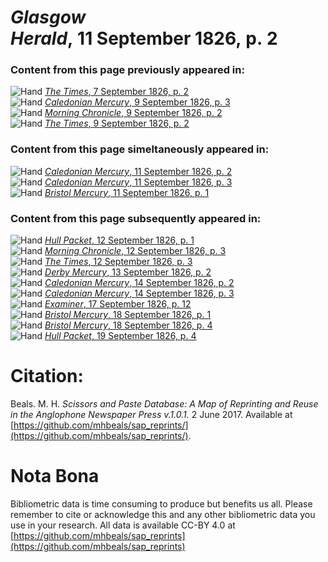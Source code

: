 # *Glasgow Herald*, 11 September 1826, p. 2  
  
### Content from this page previously appeared in:  
![Hand](http://scissorsandpaste.net/wp-content/uploads/2017/06/smallhandpointer.png) [*The Times*, 7 September 1826, p. 2](https://mhbeals.github.io/sap_html/The-Times/The-Times-7-September-1826-p-2)  
![Hand](http://scissorsandpaste.net/wp-content/uploads/2017/06/smallhandpointer.png) [*Caledonian Mercury*, 9 September 1826, p. 3](https://mhbeals.github.io/sap_html/Caledonian-Mercury/Caledonian-Mercury-9-September-1826-p-3)  
![Hand](http://scissorsandpaste.net/wp-content/uploads/2017/06/smallhandpointer.png) [*Morning Chronicle*, 9 September 1826, p. 2](https://mhbeals.github.io/sap_html/Morning-Chronicle/Morning-Chronicle-9-September-1826-p-2)  
![Hand](http://scissorsandpaste.net/wp-content/uploads/2017/06/smallhandpointer.png) [*The Times*, 9 September 1826, p. 2](https://mhbeals.github.io/sap_html/The-Times/The-Times-9-September-1826-p-2)  
  
### Content from this page simeltaneously appeared in:  
![Hand](http://scissorsandpaste.net/wp-content/uploads/2017/06/smallhandpointer.png) [*Caledonian Mercury*, 11 September 1826, p. 2](https://mhbeals.github.io/sap_html/Caledonian-Mercury/Caledonian-Mercury-11-September-1826-p-2)  
![Hand](http://scissorsandpaste.net/wp-content/uploads/2017/06/smallhandpointer.png) [*Caledonian Mercury*, 11 September 1826, p. 3](https://mhbeals.github.io/sap_html/Caledonian-Mercury/Caledonian-Mercury-11-September-1826-p-3)  
![Hand](http://scissorsandpaste.net/wp-content/uploads/2017/06/smallhandpointer.png) [*Bristol Mercury*, 11 September 1826, p. 1](https://mhbeals.github.io/sap_html/Bristol-Mercury/Bristol-Mercury-11-September-1826-p-1)  
  
### Content from this page subsequently appeared in:  
![Hand](http://scissorsandpaste.net/wp-content/uploads/2017/06/smallhandpointer.png) [*Hull Packet*, 12 September 1826, p. 1](https://mhbeals.github.io/sap_html/Hull-Packet/Hull-Packet-12-September-1826-p-1)  
![Hand](http://scissorsandpaste.net/wp-content/uploads/2017/06/smallhandpointer.png) [*Morning Chronicle*, 12 September 1826, p. 3](https://mhbeals.github.io/sap_html/Morning-Chronicle/Morning-Chronicle-12-September-1826-p-3)  
![Hand](http://scissorsandpaste.net/wp-content/uploads/2017/06/smallhandpointer.png) [*The Times*, 12 September 1826, p. 3](https://mhbeals.github.io/sap_html/The-Times/The-Times-12-September-1826-p-3)  
![Hand](http://scissorsandpaste.net/wp-content/uploads/2017/06/smallhandpointer.png) [*Derby Mercury*, 13 September 1826, p. 2](https://mhbeals.github.io/sap_html/Derby-Mercury/Derby-Mercury-13-September-1826-p-2)  
![Hand](http://scissorsandpaste.net/wp-content/uploads/2017/06/smallhandpointer.png) [*Caledonian Mercury*, 14 September 1826, p. 2](https://mhbeals.github.io/sap_html/Caledonian-Mercury/Caledonian-Mercury-14-September-1826-p-2)  
![Hand](http://scissorsandpaste.net/wp-content/uploads/2017/06/smallhandpointer.png) [*Caledonian Mercury*, 14 September 1826, p. 3](https://mhbeals.github.io/sap_html/Caledonian-Mercury/Caledonian-Mercury-14-September-1826-p-3)  
![Hand](http://scissorsandpaste.net/wp-content/uploads/2017/06/smallhandpointer.png) [*Examiner*, 17 September 1826, p. 12](https://mhbeals.github.io/sap_html/Examiner/Examiner-17-September-1826-p-12)  
![Hand](http://scissorsandpaste.net/wp-content/uploads/2017/06/smallhandpointer.png) [*Bristol Mercury*, 18 September 1826, p. 1](https://mhbeals.github.io/sap_html/Bristol-Mercury/Bristol-Mercury-18-September-1826-p-1)  
![Hand](http://scissorsandpaste.net/wp-content/uploads/2017/06/smallhandpointer.png) [*Bristol Mercury*, 18 September 1826, p. 4](https://mhbeals.github.io/sap_html/Bristol-Mercury/Bristol-Mercury-18-September-1826-p-4)  
![Hand](http://scissorsandpaste.net/wp-content/uploads/2017/06/smallhandpointer.png) [*Hull Packet*, 19 September 1826, p. 4](https://mhbeals.github.io/sap_html/Hull-Packet/Hull-Packet-19-September-1826-p-4)  


# Citation: 

Beals. M. H. *Scissors and Paste Database: A Map of Reprinting and Reuse in the Anglophone Newspaper Press v.1.0.1.* 2 June 2017. Available at [https://github.com/mhbeals/sap_reprints/](https://github.com/mhbeals/sap_reprints/). 

# Nota Bona

Bibliometric data is time consuming to produce but benefits us all. Please remember to cite or acknowledge this and any other bibliometric data you use in your research. All data is available CC-BY 4.0 at [https://github.com/mhbeals/sap_reprints](https://github.com/mhbeals/sap_reprints)